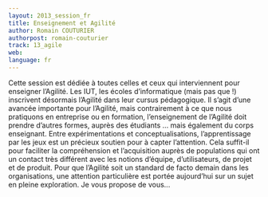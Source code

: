 ```yaml
---
layout: 2013_session_fr
title: Enseignement et Agilité
author: Romain COUTURIER
authorpost: romain-couturier
track: 13_agile
web: 
language: fr
---
```


Cette session est dédiée à toutes celles et ceux qui interviennent pour enseigner l’Agilité. Les IUT, les écoles d’informatique (mais pas que !) inscrivent désormais l’Agilité dans leur cursus pédagogique. Il s’agit d’une avancée importante pour l’Agilité, mais contrairement à ce que nous pratiquons en entreprise ou en formation, l’enseignement de l’Agilité doit prendre d’autres formes, auprès des étudiants … mais également du corps enseignant. 
Entre expérimentations et conceptualisations, l’apprentissage par les jeux est un précieux soutien pour à capter l’attention. Cela suffit-il pour faciliter la compréhension et l’acquisition auprès de populations qui ont un contact très différent avec les notions d’équipe, d’utilisateurs, de projet et de produit. Pour que l’Agilité soit un standard de facto demain dans les organisations, une attention particulière est portée aujourd’hui sur un sujet en pleine exploration. Je vous propose de vous...